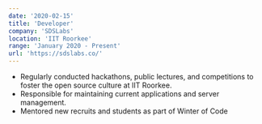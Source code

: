 ```yaml
---
date: '2020-02-15'
title: 'Developer'
company: 'SDSLabs'
location: 'IIT Roorkee'
range: 'January 2020 - Present'
url: 'https://sdslabs.co/'
---
```


- Regularly conducted hackathons, public lectures, and competitions to foster the open source culture at IIT Roorkee.
- Responsible for maintaining current applications and server management.
- Mentored new recruits and students as part of Winter of Code
